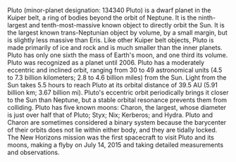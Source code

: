 Pluto (minor-planet designation: 134340 Pluto) is a dwarf planet in the Kuiper belt, a ring of bodies beyond the orbit of Neptune. It is the ninth-largest and tenth-most-massive known object to directly orbit the Sun. It is the largest known trans-Neptunian object by volume, by a small margin, but is slightly less massive than Eris. Like other Kuiper belt objects, Pluto is made primarily of ice and rock and is much smaller than the inner planets. Pluto has only one sixth the mass of Earth's moon, and one third its volume. Pluto was recognized as a planet until 2006. Pluto has a moderately eccentric and inclined orbit, ranging from 30 to 49 astronomical units (4.5 to 7.3 billion kilometers; 2.8 to 4.6 billion miles) from the Sun. Light from the Sun takes 5.5 hours to reach Pluto at its orbital distance of 39.5 AU (5.91 billion km; 3.67 billion mi). Pluto's eccentric orbit periodically brings it closer to the Sun than Neptune, but a stable orbital resonance prevents them from colliding. Pluto has five known moons: Charon, the largest, whose diameter is just over half that of Pluto; Styx; Nix; Kerberos; and Hydra. Pluto and Charon are sometimes considered a binary system because the barycenter of their orbits does not lie within either body, and they are tidally locked. The New Horizons mission was the first spacecraft to visit Pluto and its moons, making a flyby on July 14, 2015 and taking detailed measurements and observations.
